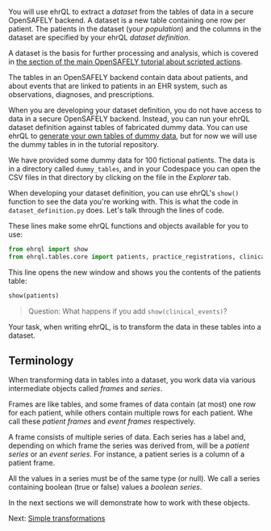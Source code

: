 You will use ehrQL to extract a _dataset_ from the tables of data in a secure OpenSAFELY backend.
A dataset is a new table containing one row per patient.
The patients in the dataset (your _population_) and the columns in the dataset are specified by your ehrQL _dataset definition_.

A dataset is the basis for further processing and analysis, which is covered in [the section of the main OpenSAFELY tutorial about scripted actions][1].

The tables in an OpenSAFELY backend contain data about patients, and about events that are linked to patients in an EHR system, such as observations, diagnoses, and prescriptions.

When you are developing your dataset definition, you do not have access to data in a secure OpenSAFELY backend.
Instead, you can run your ehrQL dataset definition against tables of fabricated dummy data.
You can use ehrQL to [generate your own tables of dummy data][2], but for now we will use the dummy tables in in the tutorial repository.

We have provided some dummy data for 100 fictional patients.
The data is in a directory called `dummy_tables`, and in your Codespace you can open the CSV files in that directory by clicking on the file in the _Explorer_ tab.

When developing your dataset definition, you can use ehrQL's `show()` function to see the data you're working with.
This is what the code in `dataset_definition.py` does.
Let's talk through the lines of code.

These lines make some ehrQL functions and objects available for you to use:

```py
from ehrql import show
from ehrql.tables.core import patients, practice_registrations, clinical_events, medications
```

This line opens the new window and shows you the contents of the patients table:

```py
show(patients)
```

> Question: What happens if you add `show(clinical_events)`?

Your task, when writing ehrQL, is to transform the data in these tables into a dataset.

## Terminology

When transforming data in tables into a dataset, you work data via various intermediate objects called _frames_ and _series_.

Frames are like tables, and some frames of data contain (at most) one row for each patient, while others contain multiple rows for each patient.
Whe call these _patient frames_ and _event frames_ respectively.

A frame consists of multiple series of data.
Each series has a label and, depending on which frame the series was derived from, will be a _patient series_ or an _event series_.
For instance, a patient series is a column of a patient frame.

All the values in a series must be of the same type (or null).
We call a series containing boolean (true or false) values a _boolean series_.

In the next sections we will demonstrate how to work with these objects.

Next: [Simple transformations](../simple-transformations/index.md)

[1]: https://docs.opensafely.org/getting-started/tutorial/add-a-scripted-action-to-the-pipeline/
[2]: ../../how-to/dummy-data.md
